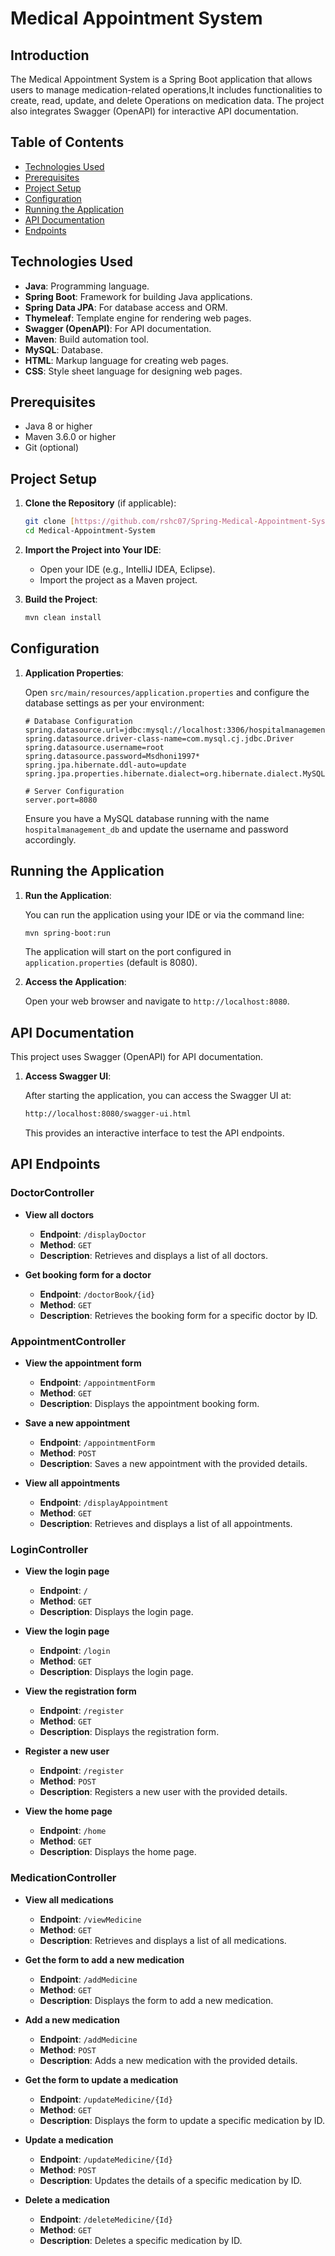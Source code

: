 # Medical Appointment System

## Introduction

The Medical Appointment System is a Spring Boot application that allows users to manage medication-related operations,It includes functionalities to create, read, update, and delete Operations on medication data. The project also integrates Swagger (OpenAPI) for interactive API documentation.

## Table of Contents

- [Technologies Used](#technologies-used)
- [Prerequisites](#prerequisites)
- [Project Setup](#project-setup)
- [Configuration](#configuration)
- [Running the Application](#running-the-application)
- [API Documentation](#api-documentation)
- [Endpoints](#endpoints)

## Technologies Used

- **Java**: Programming language.
- **Spring Boot**: Framework for building Java applications.
- **Spring Data JPA**: For database access and ORM.
- **Thymeleaf**: Template engine for rendering web pages.
- **Swagger (OpenAPI)**: For API documentation.
- **Maven**: Build automation tool.
- **MySQL**: Database.
- **HTML**: Markup language for creating web pages.
- **CSS**: Style sheet language for designing web pages.

## Prerequisites

- Java 8 or higher
- Maven 3.6.0 or higher
- Git (optional)

## Project Setup

1. **Clone the Repository** (if applicable):

    ```sh
    git clone [https://github.com/rshc07/Spring-Medical-Appointment-System.git]
    cd Medical-Appointment-System
    ```

2. **Import the Project into Your IDE**:

    - Open your IDE (e.g., IntelliJ IDEA, Eclipse).
    - Import the project as a Maven project.

3. **Build the Project**:

    ```sh
    mvn clean install
    ```
## Configuration

1. **Application Properties**:

    Open `src/main/resources/application.properties` and configure the database settings as per your environment:

    ```properties
    # Database Configuration
    spring.datasource.url=jdbc:mysql://localhost:3306/hospitalmanagement_db
    spring.datasource.driver-class-name=com.mysql.cj.jdbc.Driver
    spring.datasource.username=root
    spring.datasource.password=Msdhoni1997*
    spring.jpa.hibernate.ddl-auto=update
    spring.jpa.properties.hibernate.dialect=org.hibernate.dialect.MySQL8Dialect

    # Server Configuration
    server.port=8080
    ```

    Ensure you have a MySQL database running with the name `hospitalmanagement_db` and update the username and password accordingly.

## Running the Application

1. **Run the Application**:

    You can run the application using your IDE or via the command line:

    ```sh
    mvn spring-boot:run
    ```

    The application will start on the port configured in `application.properties` (default is 8080).

2. **Access the Application**:

    Open your web browser and navigate to `http://localhost:8080`.

## API Documentation

This project uses Swagger (OpenAPI) for API documentation.

1. **Access Swagger UI**:

    After starting the application, you can access the Swagger UI at:

    ```sh
    http://localhost:8080/swagger-ui.html
    ```

    This provides an interactive interface to test the API endpoints.

## API Endpoints

### DoctorController
- **View all doctors**
  - **Endpoint**: `/displayDoctor`
  - **Method**: `GET`
  - **Description**: Retrieves and displays a list of all doctors.

- **Get booking form for a doctor**
  - **Endpoint**: `/doctorBook/{id}`
  - **Method**: `GET`
  - **Description**: Retrieves the booking form for a specific doctor by ID.

### AppointmentController
- **View the appointment form**
  - **Endpoint**: `/appointmentForm`
  - **Method**: `GET`
  - **Description**: Displays the appointment booking form.

- **Save a new appointment**
  - **Endpoint**: `/appointmentForm`
  - **Method**: `POST`
  - **Description**: Saves a new appointment with the provided details.

- **View all appointments**
  - **Endpoint**: `/displayAppointment`
  - **Method**: `GET`
  - **Description**: Retrieves and displays a list of all appointments.

### LoginController
- **View the login page**
  - **Endpoint**: `/`
  - **Method**: `GET`
  - **Description**: Displays the login page.

- **View the login page**
  - **Endpoint**: `/login`
  - **Method**: `GET`
  - **Description**: Displays the login page.

- **View the registration form**
  - **Endpoint**: `/register`
  - **Method**: `GET`
  - **Description**: Displays the registration form.

- **Register a new user**
  - **Endpoint**: `/register`
  - **Method**: `POST`
  - **Description**: Registers a new user with the provided details.

- **View the home page**
  - **Endpoint**: `/home`
  - **Method**: `GET`
  - **Description**: Displays the home page.

### MedicationController
- **View all medications**
  - **Endpoint**: `/viewMedicine`
  - **Method**: `GET`
  - **Description**: Retrieves and displays a list of all medications.

- **Get the form to add a new medication**
  - **Endpoint**: `/addMedicine`
  - **Method**: `GET`
  - **Description**: Displays the form to add a new medication.

- **Add a new medication**
  - **Endpoint**: `/addMedicine`
  - **Method**: `POST`
  - **Description**: Adds a new medication with the provided details.

- **Get the form to update a medication**
  - **Endpoint**: `/updateMedicine/{Id}`
  - **Method**: `GET`
  - **Description**: Displays the form to update a specific medication by ID.

- **Update a medication**
  - **Endpoint**: `/updateMedicine/{Id}`
  - **Method**: `POST`
  - **Description**: Updates the details of a specific medication by ID.

- **Delete a medication**
  - **Endpoint**: `/deleteMedicine/{Id}`
  - **Method**: `GET`
  - **Description**: Deletes a specific medication by ID.


